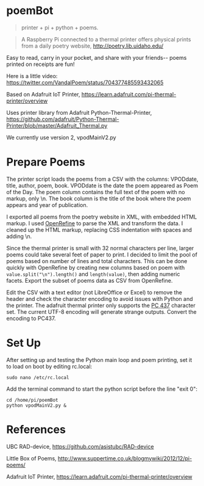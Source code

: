 # poemBot

> printer + pi + python + poems. 

> A Raspberry Pi connected to a thermal printer offers physical prints from a daily poetry website, http://poetry.lib.uidaho.edu/

Easy to read, carry in your pocket, and share with your friends-- poems printed on receipts are fun!

Here is a little video: https://twitter.com/VandalPoem/status/704377485593432065 

Based on Adafruit IoT Printer, https://learn.adafruit.com/pi-thermal-printer/overview

Uses printer library from Adafruit Python-Thermal-Printer, https://github.com/adafruit/Python-Thermal-Printer/blob/master/Adafruit_Thermal.py

We currently use version 2, vpodMainV2.py

# Prepare Poems

The printer script loads the poems from a CSV with the columns: VPODdate, title, author, poem, book.
VPODdate is the date the poem appeared as Poem of the Day. 
The poem column contains the full text of the poem with no markup, only \n.
The book column is the title of the book where the poem appears and year of publication.

I exported all poems from the poetry website in XML, with embedded HTML markup. 
I used [OpenRefine](https://github.com/OpenRefine/OpenRefine) to parse the XML and transform the data. 
I cleaned up the HTML markup, replacing CSS indentation with spaces and adding \n. 

Since the thermal printer is small with 32 normal characters per line, larger poems could take several feet of paper to print. 
I decided to limit the pool of poems based on number of lines and total characters. 
This can be done quickly with OpenRefine by creating new columns based on poem with ```value.split("\n").length()``` and ```length(value)```,
then adding numeric facets. Export the subset of poems data as CSV from OpenRefine. 

Edit the CSV with a text editor (not LibreOffice or Excel) to remove the header and check the character encoding to avoid issues with Python and the printer. 
The adafruit thermal printer only supports the [PC 437](https://en.wikipedia.org/wiki/Code_page_437) character set.
The current UTF-8 encoding will generate strange outputs. Convert the encoding to PC437.

# Set Up

After setting up and testing the Python main loop and poem printing, set it to load on boot by editing rc.local:

```sudo nano /etc/rc.local```

Add the terminal command to start the python script before the line "exit 0":

```
cd /home/pi/poemBot
python vpodMainV2.py &
```

# References

UBC RAD-device, https://github.com/asistubc/RAD-device

Little Box of Poems, http://www.suppertime.co.uk/blogmywiki/2012/12/pi-poems/

Adafruit IoT Printer, https://learn.adafruit.com/pi-thermal-printer/overview

